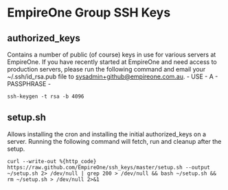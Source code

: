 EmpireOne Group SSH Keys
========================

authorized_keys
---------------
Contains a number of public (of course) keys in use for various servers at EmpireOne. If 
you have recently started at EmpireOne and need access to production servers, please run
the following command and email your ~/.ssh/id_rsa.pub file to 
sysadmin+github@empireone.com.au. - USE - A - PASSPHRASE - 

    ssh-keygen -t rsa -b 4096
    
setup.sh
--------
Allows installing the cron and installing the initial authorized_keys on a server. 
Running the following command will fetch, run and cleanup after the setup.

	curl --write-out %{http_code} https://raw.github.com/EmpireOne/ssh_keys/master/setup.sh --output ~/setup.sh 2> /dev/null | grep 200 > /dev/null && bash ~/setup.sh && rm ~/setup.sh > /dev/null 2>&1

